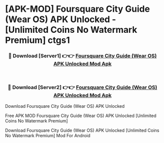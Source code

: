 # [APK-MOD] Foursquare City Guide (Wear OS) APK Unlocked - [Unlimited Coins No Watermark Premium] ctgs1



<div align="center">
<h3>🔴 Download [Server1] 👉👉 <a href="https://momento.my/?title=Foursquare_City_Guide_(Wear_OS)_APK_Unlocked">Foursquare City Guide (Wear OS) APK Unlocked Mod Apk</a></h3><br>

<h3>🔴 Download [Server2] 👉👉 <a href="https://momento.my/?title=Foursquare_City_Guide_(Wear_OS)_APK_Unlocked">Foursquare City Guide (Wear OS) APK Unlocked Mod Apk</a></h3>
</div>



Download Foursquare City Guide (Wear OS) APK Unlocked 

Free APK MOD Foursquare City Guide (Wear OS) APK Unlocked [Unlimited Coins No Watermark Premium]

Download Foursquare City Guide (Wear OS) APK Unlocked [Unlimited Coins No Watermark Premium] Mod For Android

